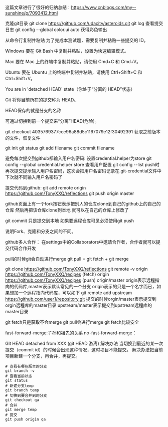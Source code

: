 这篇文章进行了很好的归纳总结：https://www.cnblogs.com/my--sunshine/p/7093412.html

克隆git目录  git clone https://github.com/udacity/asteroids.git
git log 查看提交日志
git config --global color.ui auto 获得彩色输出

从命令行复制并粘贴
为了完成本测试题，需要复制并粘贴一些提交的 ID。

Windows
要在 Git Bash 中复制并粘贴，设置为快速编辑模式。

Mac
要在 Mac 上的终端中复制并粘贴，请使用 Cmd+C 和 Cmd+V。

Ubuntu
要在 Ubuntu 上的终端中复制并粘贴，请使用 Ctrl+Shift+C 和 Ctrl+Shift+V。

You are in 'detached HEAD' state（你处于“分离的 HEAD”状态）

Git 将你目前所在的提交称为 HEAD。

HEAD保存的就是分支的名称

可通过切换到前一个提交来“分离”HEAD(危险)。


git checkout 4035769377cce96a88d5c1167079e12f30492391 获取之前版本的文件，恢复文件

git init 
git status
git add filename
git commit filename


避免每次提交到github都输入用户名密码:
设置credential.helper为store
git config --global credential.helper store
查看用户配置
git config --list
push时再次提交提示输入用户名密码，这次会把用户名密码记录在.git-credential文件中
下次就不同输入用户名密码了



提交代码到github:
git add remote origin https://github.com/TonyXXQ/reflections
git push origin master

github页面上有一个fork按钮表示把别人的仓库clone到自己的github上的自己的仓库
然后再把该仓库clone到本地 就可以在自己的仓库上修改了

git commit 只是提交到本地 
如果要远程仓库可见必须使用git push


说明Fork、克隆和分支之间的不同。


github多人合作：
在settings中的Collaborators中邀请合作者，合作者就可以提交代码合作开发


pull的时候git会自动进行merge
git pull = git fetch + git merge


git clone https://github.com/TonyXXQ/reflections
git remote -v
origin  https://github.com/TonyXXQ/recipes (fetch)
origin  https://github.com/TonyXXQ/recipes (push)
origin/master
origin表示远程指向的代码库,master表示默认常见的一个分支
origin表示的只是一个名字而已，如果想加一个远程指向代码库，可以如下
git remote add upstream https://github.com/user1/repository.git
提交的时候orgin/master表示提交到orgin远程库的master目录
          upstream/master表示提交到upstream远程库的master目录


git fetch只是获取不会merge
git pull会进行merge
git fetch比较安全


fast-forward-merge:子孙和祖先的关系
no-fast-forward-merge：



Git HEAD detached from XXX (git HEAD 游离) 解决办法
当切换到最近的某一次提交（commit id）的时候会出现这种情况，这时项目不能提交。
解决办法把当前项目新建一个分支，再合并，再提交。

```
# 查看有哪些版本的分支
git branch -v
# 查看当前状态
git status
# 新建分支temp
git branch temp
# 切换到要合并到的分支
git checkout qa
# 合并
git merge temp
# 提交
git push origin qa
```
















